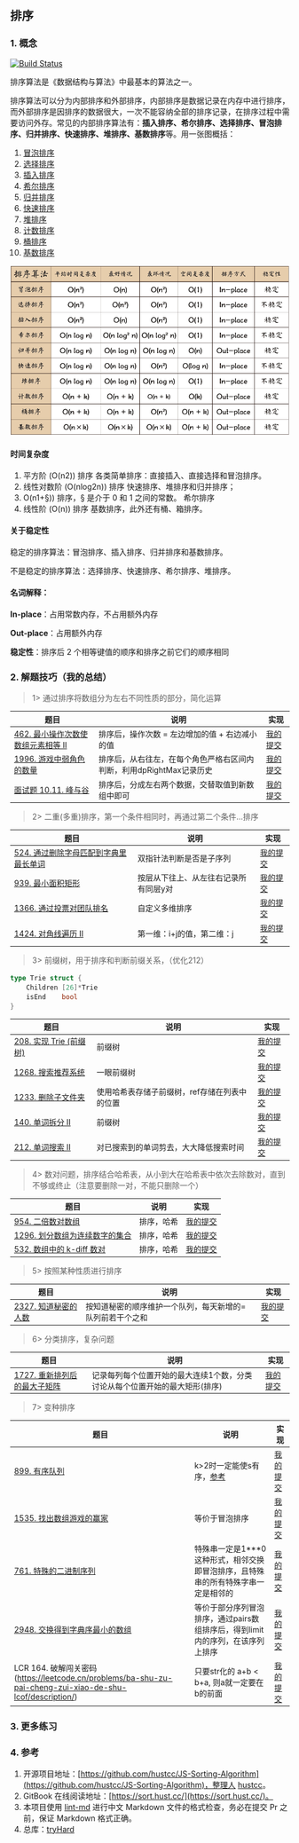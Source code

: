 ## 排序

### 1. 概念
[![Build Status](https://travis-ci.org/hustcc/JS-Sorting-Algorithm.svg?branch=master)](https://travis-ci.org/hustcc/JS-Sorting-Algorithm)

排序算法是《数据结构与算法》中最基本的算法之一。

排序算法可以分为内部排序和外部排序，内部排序是数据记录在内存中进行排序，而外部排序是因排序的数据很大，一次不能容纳全部的排序记录，在排序过程中需要访问外存。常见的内部排序算法有：**插入排序、希尔排序、选择排序、冒泡排序、归并排序、快速排序、堆排序、基数排序**等。用一张图概括：

1. [冒泡排序](details/1.bubbleSort.md)
2. [选择排序](details/2.selectionSort.md)
3. [插入排序](details/3.insertionSort.md)
4. [希尔排序](details/4.shellSort.md)
5. [归并排序](details/5.mergeSort.md)
6. [快速排序](details/6.quickSort.md)
7. [堆排序](details/7.heapSort.md)
8. [计数排序](details/8.countingSort.md)
9. [桶排序](details/9.bucketSort.md)
10. [基数排序](details/10.radixSort.md)

![十大经典排序算法 概览截图](details/pics/sort.png)


#### 时间复杂度

1. 平方阶 (O(n2)) 排序
   各类简单排序：直接插入、直接选择和冒泡排序。
2. 线性对数阶 (O(nlog2n)) 排序
   快速排序、堆排序和归并排序；
3. O(n1+§)) 排序，§ 是介于 0 和 1 之间的常数。
   希尔排序
4. 线性阶 (O(n)) 排序
   基数排序，此外还有桶、箱排序。


#### 关于稳定性

稳定的排序算法：冒泡排序、插入排序、归并排序和基数排序。

不是稳定的排序算法：选择排序、快速排序、希尔排序、堆排序。


#### 名词解释：
**In-place**：占用常数内存，不占用额外内存

**Out-place**：占用额外内存

**稳定性**：排序后 2 个相等键值的顺序和排序之前它们的顺序相同

### 2. 解题技巧（我的总结）

> 1> 通过排序将数组分为左右不同性质的部分，简化运算
> 
| 题目                                                                            | 说明                                      | 实现                                                                            |
|-------------------------------------------------------------------------------|-----------------------------------------|-------------------------------------------------------------------------------|
| [462. 最小操作次数使数组元素相等 II](https://leetcode.cn/problems/minimum-moves-to-equal-array-elements-ii/) | 排序后，操作次数 = 左边增加的值 + 右边减小的值              | [我的提交](https://leetcode.cn/problems/minimum-moves-to-equal-array-elements-ii/submissions/478474363/) |
| [1996. 游戏中弱角色的数量](https://leetcode.cn/problems/the-number-of-weak-characters-in-the-game/description/) | 排序后，从右往左，在每个角色严格右区间内判断，利用dpRightMax记录历史 | [我的提交](https://leetcode.cn/problems/the-number-of-weak-characters-in-the-game/submissions/480770831/) |
| [面试题 10.11. 峰与谷](https://leetcode.cn/problems/peaks-and-valleys-lcci/description/) | 排序后，分成左右两个数据，交替取值到新数组中即可                | [我的提交](https://leetcode.cn/problems/peaks-and-valleys-lcci/submissions/518837557/) |

> 2> 二重(多重)排序，第一个条件相同时，再通过第二个条件...排序
>
| 题目                                                                            | 说明                  | 实现                                                                            |
|-------------------------------------------------------------------------------|---------------------|-------------------------------------------------------------------------------|
| [524. 通过删除字母匹配到字典里最长单词](https://leetcode.cn/problems/longest-word-in-dictionary-through-deleting/description/) | 双指针法判断是否是子序列        | [我的提交](https://leetcode.cn/problems/longest-word-in-dictionary-through-deleting/submissions/478642292/) |
| [939. 最小面积矩形](https://leetcode.cn/problems/minimum-area-rectangle/description/) | 按层从下往上、从左往右记录所有同层y对 | [我的提交](https://leetcode.cn/problems/minimum-area-rectangle/submissions/479072887/) |
| [1366. 通过投票对团队排名](https://leetcode.cn/problems/rank-teams-by-votes/description/) | 自定义多维排序             | [我的提交](https://leetcode.cn/problems/rank-teams-by-votes/submissions/479647745/) |
| [1424. 对角线遍历 II](https://leetcode.cn/problems/diagonal-traverse-ii/description/1424) | 第一维：i+j的值，第二维：j     | [我的提交](https://leetcode.cn/problems/diagonal-traverse-ii/submissions/) |
> 3> 前缀树，用于排序和判断前缀关系，（优化212）
```go
type Trie struct {
	Children [26]*Trie
	isEnd    bool
}
```
| 题目                                                                      | 说明                       | 实现                                                                                    |
|-------------------------------------------------------------------------|--------------------------|---------------------------------------------------------------------------------------|
| [208. 实现 Trie (前缀树)](https://leetcode.cn/problems/implement-trie-prefix-tree/description/) | 前缀树                      | [我的提交](https://leetcode.cn/problems/implement-trie-prefix-tree/submissions/478776637/) |
| [1268. 搜索推荐系统](https://leetcode.cn/problems/search-suggestions-system/description/) | 一眼前缀树                    | [我的提交](https://leetcode.cn/problems/search-suggestions-system/submissions/479543984/) |
| [1233. 删除子文件夹](https://leetcode.cn/problems/remove-sub-folders-from-the-filesystem/description/) | 使用哈希表存储子前缀树，ref存储在列表中的位置 | [我的提交](https://leetcode.cn/problems/remove-sub-folders-from-the-filesystem/submissions/482986495/) |
| [140. 单词拆分 II](https://leetcode.cn/problems/word-break-ii/description/) | 前缀树                      | [我的提交](https://leetcode.cn/problems/word-break-ii/submissions/487470460/) |
| [212. 单词搜索 II](https://leetcode.cn/problems/word-search-ii/description/) | 对已搜索到的单词剪去，大大降低搜索时间      | [我的提交](https://leetcode.cn/problems/word-search-ii/submissions/487614649/) |

> 4> 数对问题，排序结合哈希表，从小到大在哈希表中依次去除数对，直到不够或终止（注意要删除一对，不能只删除一个）
>
| 题目                                                                            | 说明    | 实现                                                                            |
|-------------------------------------------------------------------------------|-------|-------------------------------------------------------------------------------|
| [954. 二倍数对数组](https://leetcode.cn/problems/array-of-doubled-pairs/description/) | 排序，哈希 | [我的提交](https://leetcode.cn/problems/array-of-doubled-pairs/submissions/) |
| [1296. 划分数组为连续数字的集合](https://leetcode.cn/problems/divide-array-in-sets-of-k-consecutive-numbers/description/) | 排序，哈希 | [我的提交](https://leetcode.cn/problems/divide-array-in-sets-of-k-consecutive-numbers/submissions/479558102/) |
| [532. 数组中的 k-diff 数对](https://leetcode.cn/problems/k-diff-pairs-in-an-array/description/) | 排序，哈希 | [我的提交](https://leetcode.cn/problems/k-diff-pairs-in-an-array/submissions/) |

> 5> 按照某种性质进行排序
>
| 题目                                                                            | 说明                            | 实现                                                                            |
|-------------------------------------------------------------------------------|-------------------------------|-------------------------------------------------------------------------------|
| [2327. 知道秘密的人数](https://leetcode.cn/problems/number-of-people-aware-of-a-secret/description/) | 按知道秘密的顺序维护一个队列，每天新增的=队列前若干个之和 | [我的提交](https://leetcode.cn/problems/number-of-people-aware-of-a-secret/submissions/479881461/) |

> 6> 分类排序，复杂问题
>
| 题目                                                                            | 说明                                      | 实现                                                                            |
|-------------------------------------------------------------------------------|-----------------------------------------|-------------------------------------------------------------------------------|
| [1727. 重新排列后的最大子矩阵](https://leetcode.cn/problems/largest-submatrix-with-rearrangements/description/) | 记录每列每个位置开始的最大连续1个数，分类讨论从每个位置开始的最大矩形(排序) | [我的提交](https://leetcode.cn/problems/largest-submatrix-with-rearrangements/submissions/479963584/) |

> 7> 变种排序
>
| 题目                                                                            | 说明                                                                                                                    | 实现                                                                            |
|-------------------------------------------------------------------------------|-----------------------------------------------------------------------------------------------------------------------|-------------------------------------------------------------------------------|
| [899. 有序队列](https://leetcode.cn/problems/orderly-queue/description/) | k>2时一定能使s有序，[参考](https://leetcode.cn/problems/orderly-queue/solutions/1717847/you-xu-dui-lie-by-capital-worker-p1oz/) | [我的提交](https://leetcode.cn/problems/orderly-queue/submissions/491207673/) |
| [1535. 找出数组游戏的赢家](https://leetcode.cn/problems/find-the-winner-of-an-array-game/description/) | 等价于冒泡排序                                                                                                               | [我的提交](https://leetcode.cn/problems/find-the-winner-of-an-array-game/submissions/493729970/) |
| [761. 特殊的二进制序列](https://leetcode.cn/problems/special-binary-string/description/) | 特殊串一定是1***0这种形式，相邻交换即冒泡排序，且特殊串的所有特殊字串一定是相邻的                                                                           | [我的提交](https://leetcode.cn/problems/special-binary-string/submissions/501935866/) |
| [2948. 交换得到字典序最小的数组](https://leetcode.cn/problems/make-lexicographically-smallest-array-by-swapping-elements/description/) | 等价于部分序列冒泡排序，通过pairs数组排序后，得到limit内的序列，在该序列上排序                                                                          | [我的提交](https://leetcode.cn/problems/make-lexicographically-smallest-array-by-swapping-elements/submissions/506656084/) |
| LCR 164. 破解闯关密码(https://leetcode.cn/problems/ba-shu-zu-pai-cheng-zui-xiao-de-shu-lcof/description/) | 只要str化的 a+b < b+a, 则a就一定要在b的前面                                       | [我的提交](https://leetcode.cn/problems/ba-shu-zu-pai-cheng-zui-xiao-de-shu-lcof/submissions/517445366/) |

### 3. 更多练习


### 4. 参考
1. 开源项目地址：[https://github.com/hustcc/JS-Sorting-Algorithm](https://github.com/hustcc/JS-Sorting-Algorithm)，整理人 [hustcc](https://github.com/hustcc)。
2. GitBook 在线阅读地址：[https://sort.hust.cc/](https://sort.hust.cc/)。
3. 本项目使用 [lint-md](https://github.com/hustcc/lint-md) 进行中文 Markdown 文件的格式检查，务必在提交 Pr 之前，保证 Markdown 格式正确。 
4. 总库：[tryHard](https://github.com/NOMADxzy/tryHard)